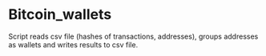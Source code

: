 # Bitcoin_wallets
Script reads csv file (hashes of transactions, addresses), groups addresses as wallets and writes results to csv file.
